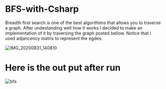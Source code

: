 # BFS-with-Csharp
Breadth first search is one of the best algorithims that allows you to traverse a graph. After undestanding well how it works I decided to make an implementation of it by traversing the graph posted bellow. Notice that I used adjancency matrix to represent the egdes.

![IMG_20200831_140810](https://user-images.githubusercontent.com/36619897/91720758-50bbc880-eba0-11ea-8bfd-22adf9145f27.jpg)

# Here is the out put after run
![bfs](https://user-images.githubusercontent.com/36619897/91721057-ccb61080-eba0-11ea-894d-ea2aca70de26.PNG)

